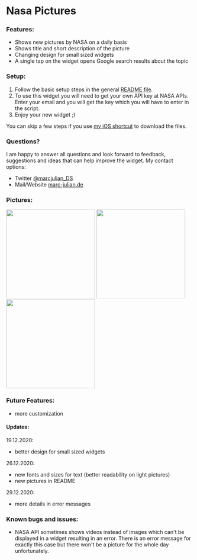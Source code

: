 # Nasa Pictures

### Features:
- Shows new pictures by NASA on a daily basis
- Shows title and short description of the picture
- Changing design for small sized widgets
- A single tap on the widget opens Google search results about the topic

### Setup:
1. Follow the basic setup steps in the general <a href="https://github.com/marcjulianschwarz/scriptable-widgets/blob/main/README.md">README file</a>.
2. To use this widget you will need to get your own API key at <a hre="https://api.nasa.gov">NASA APIs</a>. Enter your email and you will get the key which you will have to enter in the script.
3. Enjoy your new widget ;)

You can skip a few steps if you use <a href="https://www.icloud.com/shortcuts/6ed2c6905d664447888fb5b4b10b92b9">my iOS shortcut</a> to download the files.

### Questions?
I am happy to answer all questions and look forward to feedback, suggestions and ideas that can help improve the widget.
My contact options:
- Twitter <a href="https://twitter.com/marcjulian_DS">@marcjulian_DS</a>
- Mail/Website <a href="https://www.marc-julian.de/">marc-julian.de</a>

### Pictures:

<div>
<img src = "https://github.com/marcjulianschwarz/scriptable-widgets/blob/main/nasa-pictures/images/IMG_1652.png" width=240px>
<img src = "https://github.com/marcjulianschwarz/scriptable-widgets/blob/main/nasa-pictures/images/IMG_1653.png" width=240px>
<img src = "https://github.com/marcjulianschwarz/scriptable-widgets/blob/main/nasa-pictures/images/IMG_1654.png" width=240px>
</div>


### Future Features:
- more customization

#### Updates:
19.12.2020:
- better design for small sized widgets

26.12.2020:
- new fonts and sizes for text (better readability on light pictures)
- new pictures in README

29.12.2020:
- more details in error messages

### Known bugs and issues:
- NASA API sometimes shows videos instead of images which can't be displayed in a widget resulting in an error. There is an error message for exactly this case but there won't be a picture for the whole day unfortunately. 
